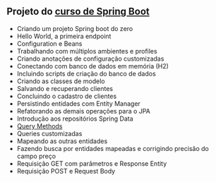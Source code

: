 ## Projeto do [curso de Spring Boot](https://www.udemy.com/course/spring-boot-expert)

- Criando um projeto Spring boot do zero
- Hello World, a primeira endpoint
- Configuration e Beans
- Trabalhando com múltiplos ambientes e profiles
- Criando anotações de configuração customizadas
- Conectando com banco de dados em memória (H2)
- Incluindo scripts de criação do banco de dados
- Criando as classes de modelo
- Salvando e recuperando clientes
- Concluindo o cadastro de clientes
- Persistindo entidades com Entity Manager
- Refatorando as demais operações para o JPA
- Introdução aos repositórios Spring Data
- [Query Methods](https://docs.spring.io/spring-data/jpa/docs/current/reference/html/#appendix.query.method.subject)
- Queries customizadas
- Mapeando as outras entidades
- Fazendo busca por entidades mapeadas e corrigindo precisão do campo preço
- Requisição GET com parâmetros e Response Entity
- Requisição POST e Request Body